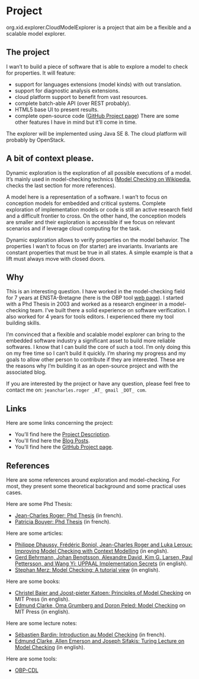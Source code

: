 # Project

org.xid.explorer.CloudModelExplorer is a project that aim be a flexible and a scalable model explorer.

## The project

I wan’t to build a piece of software that is able to explore a model to check for properties. It will feature:

- support for languages extensions (model kinds) with out translation.
- support for diagnostic analysis extensions.
- cloud platform support to benefit from vast resources.
- complete batch-able API (over REST probably).
- HTML5 base UI to present results.
- complete open-source code ([GitHub Project page](https://github.com/jeancharles-roger/org.xid.explorer.CloudModelExplorer "GitHub Project page"))
There are some other features I have in mind but it’ll come in time.

The explorer will be implemented using Java SE 8. The cloud platform will probably by OpenStack.

## A bit of context please.

Dynamic exploration is the exploration of all possible executions of a model. It’s mainly used in model-checking technics ([Model Checking on Wikipedia](http://en.wikipedia.org/wiki/Model_checking "Model Checking on Wikipedia"), checks the last section for more references).

A model here is a representation of a software. I wan’t to focus on conception models for embedded and critical systems. Complete exploration of implementation models or code is still an active research field and a difficult frontier to cross. On the other hand, the conception models are smaller and their exploration is accessible if we focus on relevant scenarios and if leverage cloud computing for the task.

Dynamic exploration allows to verify properties on the model behavior. The properties I wan’t to focus on (for starter) are invariants. Invariants are constant properties that must be true in all states. A simple example is that a lift must always move with closed doors.

## Why

This is an interesting question. I have worked in the model-checking field for 7 years at ENSTA-Bretagne (here is the OBP tool [web page](http://www.obpcdl.org/ "OBP-CDL")). I started with a Phd Thesis in 2003 and worked as a research engineer in a model-checking team. I’ve built there a solid experience on software verification. I also worked for 4 years for tools editors. I experienced there my tool building skills.

I’m convinced that a flexible and scalable model explorer can bring to the embedded software industry a significant asset to build more reliable softwares. I know that I can build the core of such a tool. I’m only doing this on my free time so I can’t build it quickly. I’m sharing my progress and my goals to allow other person to contribute if they are interested. These are the reasons why I’m building it as an open-source project and with the associated blog.

If you are interested by the project or have any question, please feel free to contact me on: `jeancharles.roger _AT_ gmail _DOT_ com`.

## Links
Here are some links concerning the project:

- You’ll find here the [Project Description](http://minibilles.fr/cloud-model-explorer/ "Project Description").
- You'll find here the [Blog Posts](http://minibilles.fr/category/cloudmodelexplorer/ "Blog Posts").
- You’ll find here the [GitHub Project page](https://github.com/jeancharles-roger/org.xid.explorer.CloudModelExplorer "GitHub Project page").

## References
Here are some references around exploration and model-checking. For most, they present some theoretical background and some practical uses cases.

Here are some Phd Thesis:

- [Jean-Charles Roger: Phd Thesis](http://minibilles.fr/wp-content/uploads/2014/12/theseRoger2006.pdf "Jean-Charles Roger Phd Thesis") (in french).
- [Patricia Bouyer: Phd Thesis](http://www.lsv.ens-cachan.fr/Publis/PAPERS/PDF/Bouyer-these.pdf "Patricia Bouyer Phd Thesis") (in french).

Here are some articles:

- [Philippe Dhaussy, Frédéric Boniol, Jean-Charles Roger and Luka Leroux: Improving Model Checking with Context Modelling](http://www.hindawi.com/journals/ase/2012/547157/ "Improving Model Checking with Context Modelling") (in english).
- [Gerd Behrmann, Johan Bengtsson, Alexandre David, Kim G. Larsen, Paul Pettersson, and Wang Yi: UPPAAL Implementation Secrets](http://people.cs.aau.dk/~adavid/publications/14-secrets.pdf "UPPAAL Implemantation secrets") (in english).
- [Stephan Merz: Model Checking: A tutorial view](http://www.loria.fr/~merz/papers/mc-tutorial.pdf "Model Checking: A tutorial view") (in english).

Here are some books:

- [Christel Baier and Joost-pieter Katoen: Principles of Model Checking](http://mitpress.mit.edu/books/principles-model-checking "Principles of Model Checking") on MIT Press (in english).
- [Edmund Clarke, Oma Grumberg and Doron Peled: Model Checking](http://mitpress.mit.edu/books/model-checking "Model Checking") on MIT Press (in english).

Here are some lecture notes:

- [Sébastien Bardin: Introduction au Model Checking](http://sebastien.bardin.free.fr/MC-ENSTA.pdf "Sébastien Bardin: Introduction au Model Checking") (in french).
- [Edmund Clarke, Allen Emerson and Joseph Sifakis: Turing Lecture on Model Checking](http://delivery.acm.org/10.1145/1600000/1592781/p74-clarke.pdf?ip=109.190.67.200&id=1592781&acc=OPEN&key=4D4702B0C3E38B35%2E4D4702B0C3E38B35%2E4D4702B0C3E38B35%2E6D218144511F3437&CFID=464648722&CFTOKEN=19391023&__acm__=1418921083_78266c7be8cdd6e10a270a37d5002255 "Edmund Clarke, Allen Emerson and Joseph Sifakis: Turing Lecture on Model Checking") (in english).

Here are some tools:

- [OBP-CDL](http://www.obpcdl.org/ "OBP-CDL")
